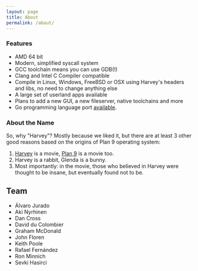 ```yaml
---
layout: page
title: About
permalink: /about/
---
```



### Features

- AMD 64 bit
- Modern, simplified syscall system
- GCC toolchain means you can use GDB(!)
- Clang and Intel C Compiler compatible
- Compile in Linux, Windows, FreeBSD or OSX using Harvey's headers and libs, no need to change anything else
- A large set of userland apps available
- Plans to add a new GUI, a new fileserver, native toolchains and more
- Go programming language port <a href="https://github.com/Harvey-OS/harvey/wiki/Go-on-Harvey">available</a>.

### About the Name

So, why "Harvey"? Mostly because we liked it, but there are at least 3 other good reasons based on the origins of Plan 9 operating system:

1. <a href="http://www.imdb.com/title/tt0042546/">Harvey</a> is a movie, <a href="http://www.imdb.com/title/tt0052077/">Plan 9</a> is a movie too.
1. Harvey is a rabbit, Glenda is a bunny.
1. Most importantly: in the movie, those who believed in Harvey were thought to be insane, but eventually found not to be.

## Team

- Álvaro Jurado
- Aki Nyrhinen
- Dan Cross
- David du Colombier
- Graham McDonald
- John Floren
- Keith Poole
- Rafael Fernández
- Ron Minnich
- Sevki Hasirci
